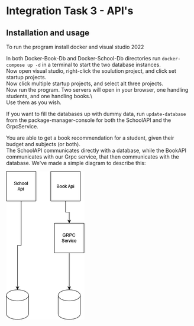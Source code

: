 # Integration Task 3 - API's
## Installation and usage
To run the program install docker and visual studio 2022

In both Docker-Book-Db and Docker-School-Db directories run ```docker-compose up -d``` in a terminal to start the two database instances.\
Now open visual studio, right-click the soulution project, and click set startup projects.\
Now click multiple startup projects, and select alt three projects.\
Now run the program. Two servers will open in your browser, one handling students, and one handling books.\  
Use them as you wish. 

If you want to fill the databases up with dummy data, run ```update-database``` from the package-manager-console for both the SchoolAPI and the GrpcService. 

You are able to get a book recommendation for a student, given their budget and subjects (or both).\
The SchoolAPI communicates directly with a database, while the BookAPI communicates with our Grpc service, that then communicates with the database. We've made a simple diagram to describe this:

![Alt text](Diagram/system.png/?raw=true "Title")